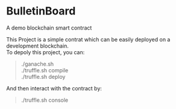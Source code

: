 # BulletinBoard
A demo blockchain smart contract

This Project is a simple contrat which can be easily deployed on a development blockchain.  
To depoly this project, you can:  
> ./ganache.sh  
> ./truffle.sh compile  
> ./truffle.sh deploy  

And then interact with the contract by:  

> ./truffle.sh console
